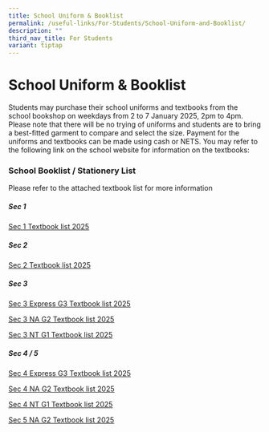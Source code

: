 ```yaml
---
title: School Uniform & Booklist
permalink: /useful-links/For-Students/School-Uniform-and-Booklist/
description: ""
third_nav_title: For Students
variant: tiptap
---
```

<h1>School Uniform &amp; Booklist</h1>
<p>Students may purchase their school uniforms and textbooks from the school
bookshop on weekdays from 2 to 7 January 2025, 2pm to 4pm. Please note
that there will be no trying of uniforms and students are to bring a best-fitted
garment to compare and select the size. Payment for the uniforms and textbooks
can be made using cash or NETS. You may refer to the following link on
the school website for information on the textbooks:</p>
<p></p>
<h3>School Booklist / Stationery List</h3>
<p>Please refer to the attached textbook list for more information</p>
<h5><strong>Sec 1</strong></h5>
<p><a href="/files/Pdf/Uniforms and Textbooks/Sec_1_Textbook_list_2025.pdf" rel="noopener noreferrer nofollow" target="_blank">Sec 1 Textbook list 2025</a>
</p>
<h5><strong>Sec 2</strong></h5>
<p><a href="/files/Pdf/Uniforms and Textbooks/Sec_2_Textbook_list_2025.pdf" rel="noopener nofollow" target="_blank">Sec 2 Textbook list 2025</a>
</p>
<h5><strong>Sec 3</strong></h5>
<p><a href="/files/Pdf/Uniforms and Textbooks/Sec_3_Express_G3_Textbook_list_2025.pdf" rel="noopener nofollow" target="_blank">Sec 3 Express G3 Textbook list 2025</a>
</p>
<p><a href="/files/Pdf/Uniforms and Textbooks/Sec_3_NA_G2_Textbook_list_2025.pdf" rel="noopener nofollow" target="_blank">Sec 3 NA G2 Textbook list 2025</a>
</p>
<p><a href="/files/Pdf/Uniforms and Textbooks/Sec_3_NT_G1_Textbook_list_2025.pdf" rel="noopener nofollow" target="_blank">Sec 3 NT G1 Textbook list 2025</a>
</p>
<h5><strong>Sec 4 / 5</strong></h5>
<p><a href="/files/Pdf/Uniforms and Textbooks/Sec_4_Express_G3_Textbook_list_2025.pdf" rel="noopener nofollow" target="_blank">Sec 4 Express G3 Textbook list 2025</a>
</p>
<p><a href="/files/Pdf/Uniforms and Textbooks/Sec_4_NA_G2_Textbook_list_2025.pdf" rel="noopener nofollow" target="_blank">Sec 4 NA G2 Textbook list 2025</a>
</p>
<p><a href="/files/Pdf/Uniforms and Textbooks/Sec_4_NT_G1_Textbook_list_2025.pdf" rel="noopener nofollow" target="_blank">Sec 4 NT G1 Textbook list 2025</a>
</p>
<p><a href="/files/Pdf/Uniforms and Textbooks/Sec_5_NA_G2_Textbook_list_2025.pdf" rel="noopener nofollow" target="_blank">Sec 5 NA G2 Textbook list 2025</a>
</p>
<p></p>